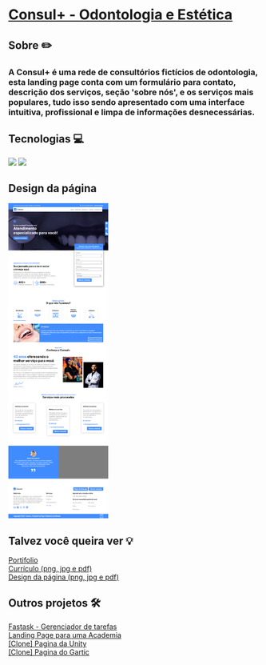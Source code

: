 <h1>
    <a href="https://paulo-mikhael.github.io/consul-plus">Consul+ - Odontologia e Estética</a>
</h1>
<h2>Sobre ✏️</h2>
    <h3>A Consul+ é uma rede de consultórios fictícios de odontologia, esta landing page conta com um formulário para contato, descrição dos serviços, seção 'sobre nós', e os serviços mais populares, tudo isso sendo apresentado com uma interface intuitiva, profissional e limpa de informações desnecessárias.</h3>
<h2>Tecnologias 💻</h2>
    <div>
        <img width="50px" src="https://cdn.jsdelivr.net/gh/devicons/devicon@latest/icons/html5/html5-original.svg"/>
        <img width="50px" src="https://cdn.jsdelivr.net/gh/devicons/devicon@latest/icons/css3/css3-original.svg"/>
    </div>
<h2>Design da página</h2>
    <a href="https://paulo-mikhael.github.io/consul-plus">
        <img width="200px" src="src/images/consul-design.png"/>
    </a>
<h2>Talvez você queira ver 💡</h2>
    <a target="_blank" href="https://paulo-mikhael.github.io/Portifolio">Portifolio</a><br>
    <a target="_blank" href="https://drive.google.com/drive/folders/1ER7n3GHZmokEsQJkf6yFAG3E0dC1oLfq?usp=drive_link">Currículo (png, jpg e pdf)</a><br>
    <a target="_blank" href="https://drive.google.com/drive/folders/1xjtcNhKtKOvbJU_L9Qb6QOUW7OzcUmW6?usp=drive_link">Design da página (png, jpg e pdf)</a>
<h2>Outros projetos 🛠️</h2>
    <a target="_blank" href="https://paulo-mikhael.github.io/fastask">Fastask - Gerenciador de tarefas</a><br>
    <a target="_blank" href="https://paulo-mikhael.github.io/academia-landing-page">Landing Page para uma Academia</a><br>
    <a target="_blank" href="https://paulo-mikhael.github.io/pagina-unity-2024">[Clone] Pagina da Unity</a><br>
    <a target="_blank" href="https://paulo-mikhael.github.io/pagina-gartic-2024">[Clone] Pagina do Gartic</a>